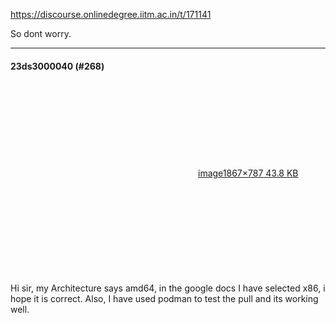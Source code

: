https://discourse.onlinedegree.iitm.ac.in/t/171141

So dont worry.</p><hr>

<h4>23ds3000040 (#268)</h4>
<p><div class="lightbox-wrapper"><a class="lightbox" data-download-href="/uploads/short-url/oe9Wber3XqC0AT3u9HyVjnlWqh9.png?dl=1" href="https://europe1.discourse-cdn.com/flex013/uploads/iitm/original/3X/a/9/a9cdf3350a4eeebd0363ccf02a341ca2dce1716f.png" rel="noopener nofollow ugc" title="image"><div class="meta"><svg aria-hidden="true" class="fa d-icon d-icon-far-image svg-icon"><use href="#far-image"></use></svg><span class="filename">image</span><span class="informations">1867×787 43.8 KB</span><svg aria-hidden="true" class="fa d-icon d-icon-discourse-expand svg-icon"><use href="#discourse-expand"></use></svg></div></a></div><br/>
Hi sir, my Architecture says amd64, in the google docs I have selected x86, i hope it is correct. Also,  I have used podman to test the pull and its working well.